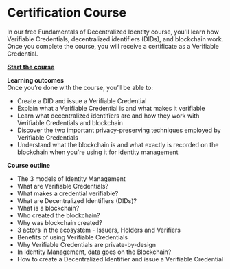# Certification Course

In our free Fundamentals of Decentralized Identity course, you'll learn how Verifiable Credentials, decentralized identifiers (DIDs), and blockchain work. Once you complete the course, you will receive a certificate as a Verifiable Credential. &#x20;

****[**Start the course**](https://blog.dock.io/decentralized-identity-certification-course/)****

**Learning outcomes**\
Once you’re done with the course, you’ll be able to:

* Create a DID and issue a Verifiable Credential
* Explain what a Verifiable Credential is and what makes it verifiable
* Learn what decentralized identifiers are and how they work with Verifiable Credentials and blockchain
* Discover the two important privacy-preserving techniques employed by Verifiable Credentials
* Understand what the blockchain is and what exactly is recorded on the blockchain when you're using it for identity management

**Course outline**&#x20;

* The 3 models of Identity Management
* What are Verifiable Credentials?
* What makes a credential verifiable?
* What are Decentralized Identifiers (DIDs)?
* What is a blockchain?
* Who created the blockchain?
* Why was blockchain created?
* 3 actors in the ecosystem - Issuers, Holders and Verifiers
* Benefits of using Verifiable Credentials
* Why Verifiable Credentials are private-by-design
* In Identity Management, data goes on the Blockchain?
* How to create a Decentralized Identifier and issue a Verifiable Credential
